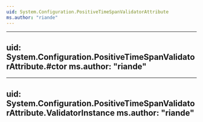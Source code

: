 ```yaml
---
uid: System.Configuration.PositiveTimeSpanValidatorAttribute
ms.author: "riande"
---
```


---
uid: System.Configuration.PositiveTimeSpanValidatorAttribute.#ctor
ms.author: "riande"
---

---
uid: System.Configuration.PositiveTimeSpanValidatorAttribute.ValidatorInstance
ms.author: "riande"
---
